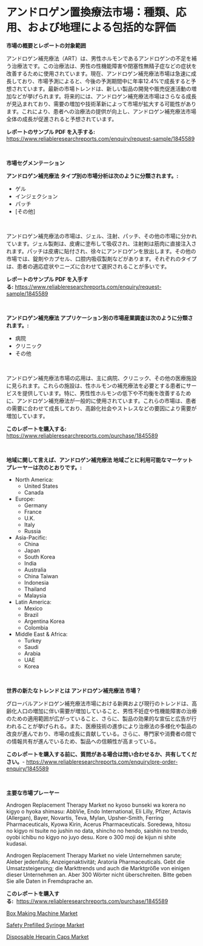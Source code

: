 <p><h1>アンドロゲン置換療法市場：種類、応用、および地理による包括的な評価</h1></p><p><strong>市場の概要とレポートの対象範囲</strong></p>
<p><p>アンドロゲン補充療法（ART）は、男性ホルモンであるアンドロゲンの不足を補う治療法です。この治療法は、男性の性機能障害や閉塞性無精子症などの症状を改善するために使用されています。現在、アンドロゲン補充療法市場は急速に成長しており、市場予測によると、今後の予測期間中に年率12.4%で成長すると予想されています。最新の市場トレンドは、新しい製品の開発や販売促進活動の増加などが挙げられます。将来的には、アンドロゲン補充療法市場はさらなる成長が見込まれており、需要の増加や技術革新によって市場が拡大する可能性があります。これにより、患者への治療法の提供が向上し、アンドロゲン補充療法市場全体の成長が促進されると予想されています。</p></p>
<p><strong>レポートのサンプル PDF を入手する:</strong> <a href="https://www.reliableresearchreports.com/enquiry/request-sample/1845589">https://www.reliableresearchreports.com/enquiry/request-sample/1845589</a></p>
<p>&nbsp;</p>
<p><strong>市場セグメンテーション</strong></p>
<p><strong>アンドロゲン補充療法 タイプ別の市場分析は次のように分類されます。:</strong></p>
<p><ul><li>ゲル</li><li>インジェクション</li><li>パッチ</li><li>[その他]</li></ul></p>
<p>&nbsp;</p>
<p><p>アンドロゲン補充療法の市場は、ジェル、注射、パッチ、その他の市場に分かれています。ジェル製剤は、皮膚に塗布して吸収され、注射剤は筋肉に直接注入されます。パッチは皮膚に貼付され、徐々にアンドロゲンを放出します。その他の市場では、錠剤やカプセル、口腔内吸収製剤などがあります。それぞれのタイプは、患者の適応症状やニーズに合わせて選択されることが多いです。</p></p>
<p><strong>レポートのサンプル PDF を入手する:</strong>&nbsp;<a href="https://www.reliableresearchreports.com/enquiry/request-sample/1845589">https://www.reliableresearchreports.com/enquiry/request-sample/1845589</a></p>
<p>&nbsp;</p>
<p><strong> アンドロゲン補充療法 アプリケーション別の市場産業調査は次のように分類されます。:</strong></p>
<p><ul><li>病院</li><li>クリニック</li><li>その他</li></ul></p>
<p>&nbsp;</p>
<p><p>アンドロゲン補充療法市場の応用は、主に病院、クリニック、その他の医療施設に見られます。これらの施設は、性ホルモンの補充療法を必要とする患者にサービスを提供しています。特に、男性性ホルモンの低下や不均衡を改善するために、アンドロゲン補充療法が一般的に使用されています。これらの市場は、患者の需要に合わせて成長しており、高齢化社会やストレスなどの要因により需要が増加しています。</p></p>
<p><strong>このレポートを購入する:</strong>&nbsp; <a href="https://www.reliableresearchreports.com/purchase/1845589">https://www.reliableresearchreports.com/purchase/1845589</a></p>
<p>&nbsp;</p>
<p><strong>地域に関して言えば、アンドロゲン補充療法 地域ごとに利用可能なマーケットプレーヤーは次のとおりです。:</strong></p>
<p><ul>
    <li>
        North America:
        <ul>
            <li>United States</li>
            <li>Canada</li>
        </ul>
    </li>
    <li>
        Europe:
        <ul>
            <li>Germany</li>
            <li>France</li>
            <li>U.K.</li>
            <li>Italy</li>
            <li>Russia</li>
        </ul>
    </li>
    <li>
        Asia-Pacific:
        <ul>
            <li>China</li>
            <li>Japan</li>
            <li>South Korea</li>
            <li>India</li>
            <li>Australia</li>
            <li>China Taiwan</li>
            <li>Indonesia</li>
            <li>Thailand</li>
            <li>Malaysia</li>
        </ul>
    </li>
    <li>
        Latin America:
        <ul>
            <li>Mexico</li>
            <li>Brazil</li>
            <li>Argentina Korea</li>
            <li>Colombia</li>
        </ul>
    </li>
    <li>
        Middle East & Africa:
        <ul>
            <li>Turkey</li>
            <li>Saudi</li>
            <li>Arabia</li>
            <li>UAE</li>
            <li>Korea</li>
        </ul>
    </li>
    </ul></p>
<p>&nbsp;</p>
<p><strong>世界の新たなトレンドとは アンドロゲン補充療法 市場？</strong></p>
<p><p>グローバルアンドロゲン補充療法市場における新興および現行のトレンドは、高齢化人口の増加に伴い需要が増加していること、男性不妊症や性機能障害の治療のための適用範囲が広がっていること、さらに、製品の効果的な宣伝と広告が行われることが挙げられる。また、医療技術の進歩により治療法の多様化や製品の改良が進んでおり、市場の成長に貢献している。さらに、専門家や消費者の間での情報共有が進んでいるため、製品への信頼性が高まっている。</p></p>
<p><strong>このレポートを購入する前に、質問がある場合は問い合わせるか、共有してください。</strong>- <a href="https://www.reliableresearchreports.com/enquiry/pre-order-enquiry/1845589">https://www.reliableresearchreports.com/enquiry/pre-order-enquiry/1845589</a></p>
<p>&nbsp;</p>
<p><strong>主要な市場プレーヤー</strong></p>
<p><p>Androgen Replacement Therapy Market no kyoso bunseki wa korera no kigyo o hyoka shimasu: AbbVie, Endo International, Eli Lilly, Pfizer, Actavis (Allergan), Bayer, Novartis, Teva, Mylan, Upsher-Smith, Ferring Pharmaceuticals, Kyowa Kirin, Acerus Pharmaceuticals. Soredewa, hitosu no kigyo ni tsuite no jushin no data, shincho no hendo, saishin no trendo, oyobi ichibu no kigyo no juyo desu. Kore o 300 moji de kijun ni shite kudasai.</p><p>Androgen Replacement Therapy Market no viele Unternehmen sarute; Aleber jedenfalls; Anzeigenaktivität; Aratoria Pharmaceuticals. Gebt die Umsatzsteigerung; die Markttrends und auch die Marktgröße von einigen dieser Unternehmen an. Aber 300 Wörter nicht überschreiten. Bitte geben Sie alle Daten in Fremdsprache an.</p></p>
<p><strong>このレポートを購入する:</strong>&nbsp;&nbsp;<a href="https://www.reliableresearchreports.com/purchase/1845589">https://www.reliableresearchreports.com/purchase/1845589</a></p>
<p><p><a href="https://view.publitas.com/reportprime-1/box-making-machine-market-growth-market-trends-covid-19-impact-and-forecasts-for-period-from-2023-2030/">Box Making Machine Market</a></p><p><a href="https://view.publitas.com/reportprime-1/safety-prefilled-syringe-market-challenges-opportunities-and-growth-drivers-and-major-market-players-forecasted-for-period-from-2023-2030/">Safety Prefilled Syringe Market</a></p><p><a href="https://view.publitas.com/reportprime-1/disposable-heparin-caps-market-research-report-provides-critical-insights-that-can-help-shape-business-development-and-investment-strategies/">Disposable Heparin Caps Market</a></p></p>